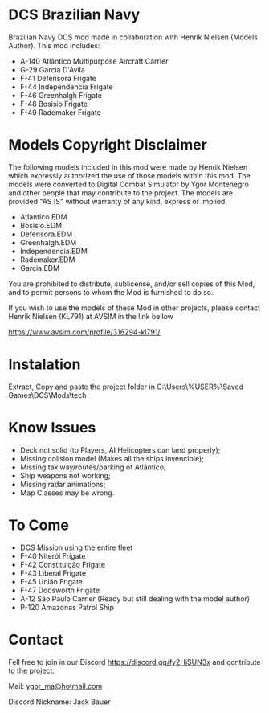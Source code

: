 # DCS Brazilian Navy
Brazilian Navy DCS mod made in collaboration with Henrik Nielsen (Models Author). This mod includes:

- A-140 Atlântico Multipurpose Aircraft Carrier 
- G-29 Garcia D'Avila
- F-41 Defensora Frigate
- F-44 Independencia Frigate
- F-46 Greenhalgh Frigate
- F-48 Bosisio Frigate
- F-49 Rademaker Frigate

# Models Copyright Disclaimer
The following models included in this mod were made by Henrik Nielsen which expressly authorized the use of those models within this mod. The models were converted to Digital Combat Simulator by Ygor Montenegro and other people that may contribute to the project. The models are provided "AS IS" without warranty of any kind, express or implied.

- Atlantico.EDM
- Bosisio.EDM
- Defensora.EDM
- Greenhalgh.EDM
- Independencia.EDM
- Rademaker.EDM
- Garcia.EDM

You are prohibited to distribute, sublicense, and/or sell copies of this Mod, and to permit persons to whom the Mod is furnished to do so.

If you wish to use the models of these Mod in other projects, please contact Henrik Nielsen (KL791) at AVSIM in the link bellow

https://www.avsim.com/profile/316294-kl791/

# Instalation
Extract, Copy and paste the project folder in C:\Users\\%USER%\Saved Games\DCS\Mods\tech

# Know Issues
- Deck not solid (to Players, AI Helicopters can land properly);
- Missing colision model (Makes all the ships invencible);
- Missing taxiway/routes/parking of Atlântico;
- Ship weapons not working;
- Missing radar animations;
- Map Classes may be wrong.

# To Come
- DCS Mission using the entire fleet
- F-40 Niterói Frigate
- F-42 Constituição Frigate
- F-43 Liberal Frigate
- F-45 União Frigate
- F-47 Dodsworth Frigate
- A-12 São Paulo Carrier (Ready but still dealing with the model author)
- P-120 Amazonas Patrol Ship

# Contact
Fell free to join in our Discord https://discord.gg/fy2HjSUN3x and contribute to the project.

Mail: ygor_ma@hotmail.com

Discord Nickname: Jack Bauer
